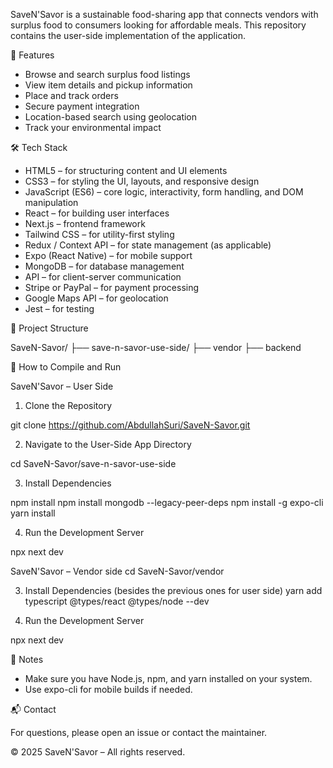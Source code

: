 

SaveN'Savor is a sustainable food-sharing app that connects vendors with surplus food to consumers looking for affordable meals. This repository contains the user-side implementation of the application.

🌟 Features

- Browse and search surplus food listings  
- View item details and pickup information  
- Place and track orders  
- Secure payment integration  
- Location-based search using geolocation  
- Track your environmental impact  

🛠 Tech Stack

- HTML5 – for structuring content and UI elements  
- CSS3 – for styling the UI, layouts, and responsive design  
- JavaScript (ES6) – core logic, interactivity, form handling, and DOM manipulation  
- React – for building user interfaces  
- Next.js – frontend framework  
- Tailwind CSS – for utility-first styling  
- Redux / Context API – for state management (as applicable)  
- Expo (React Native) – for mobile support  
- MongoDB – for database management  
- API – for client-server communication  
- Stripe or PayPal – for payment processing  
- Google Maps API – for geolocation  
- Jest – for testing  

📁 Project Structure

SaveN-Savor/
├── save-n-savor-use-side/
├── vendor
├── backend

🚀 How to Compile and Run

SaveN'Savor – User Side

1. Clone the Repository

git clone https://github.com/AbdullahSuri/SaveN-Savor.git

2. Navigate to the User-Side App Directory

cd SaveN-Savor/save-n-savor-use-side

3. Install Dependencies

npm install
npm install mongodb --legacy-peer-deps
npm install -g expo-cli
yarn install

4. Run the Development Server

npx next dev

SaveN'Savor – Vendor side
cd SaveN-Savor/vendor

3. Install Dependencies (besides the previous ones for user side)
yarn add typescript @types/react @types/node --dev

4. Run the Development Server

npx next dev

📌 Notes

- Make sure you have Node.js, npm, and yarn installed on your system.  
- Use expo-cli for mobile builds if needed.  

📬 Contact

For questions, please open an issue or contact the maintainer.

© 2025 SaveN'Savor – All rights reserved.
